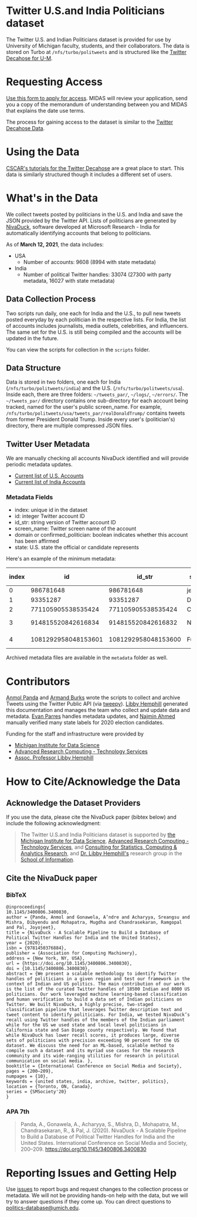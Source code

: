 # Twitter U.S.and India Politicians dataset

The Twitter U.S. and Indian Politicians dataset is provided for use by University of Michigan faculty, students, and their collaborators. The data is stored on Turbo at `/nfs/turbo/politweets` and is structured like the [Twitter Decahose for U-M](https://github.com/CSCAR/twitter-decahose).

# Requesting Access

[Use this form to apply for access](https://forms.gle/ofiY1dHWNXYK7kqo6). MIDAS will review your application, send you a copy of the memorandum of understanding between you and MIDAS that explains the date use terms.

The process for gaining access to the dataset is similar to the [Twitter Decahose Data](https://midas.umich.edu/twitter-decahose-data/). 

# Using the Data

[CSCAR's tutorials for the Twitter Decahose](https://github.com/caocscar/twitter-decahose-pyspark) are a great place to start. This data is similarly structured though it includes a different set of users.

# What's in the Data

We collect tweets posted by politicians in the U.S. and India and save the JSON provided by the Twitter API. Lists of politicians are generated by [NivaDuck](https://dl.acm.org/doi/epdf/10.1145/3400806.3400830), software developed at Microsoft Research - India for automatically identifying accounts that belong to politicians.  

As of **March 12, 2021**, the data includes:

* USA
	- Number of accounts: 9608 (8994 with state metadata)
* India
	- Number of political Twitter handles: 33074 (27300 with party metadata, 16027 with state metadata)

## Data Collection Process

Two scripts run daily, one each for India and the U.S., to pull new tweets posted everyday by each politician in the respective lists. For India, the list of accounts includes journalists, media outlets, celebrities, and influencers. The same set for the U.S. is still being compiled and the accounts will be updated in the future.

You can view the scripts for collection in the `scripts` folder.

## Data Structure

Data is stored in two folders, one each for India (`/nfs/turbo/politweets/india`) and the U.S. (`/nfs/turbo/politweets/usa`). Inside each, there are three folders: `~/tweets_par/`, `~/logs/`, `~/errors/`. The `~/tweets_par/` directory contains one sub-directory for each account being tracked, named for the user's public screen_name. For example, `/nfs/turbo/politweets/usa/tweets_par/realDonaldTrump/` contains tweets from former President Donald Trump. Inside every user's (politician's) directory, there are multiple compressed JSON files.

## Twitter User Metadata 

We are manually checking all accounts NivaDuck identified and will provide periodic metadata updates.

* [Current list of U.S. Accounts](metadata/usa/current.json)
* [Current list of India Accounts](metdata/india/current.json)

### Metadata Fields

* index: unique id in the dataset
* id: integer Twitter account ID
* id_str: string version of Twitter account ID
* screen_name: Twitter screen name of the account
* domain or confirmed_politician: boolean indicates whether this account has been affirmed
* state: U.S. state the official or candidate represents

Here's an example of the minimum metadata:

| index | 	id	| id_str	| screen_name |	domain or confirmed_politician |	state |
| ----- | ----- | --------- | ----------- | ------ | -------- |
| 0	| 986781648	| 986781648	| jeffsessions	| 1	| Alabama |
| 1	| 	93351287	| 	93351287	| 	DevinPandy	| 	1	| 	Georgia	| 
| 2	| 	771105905538535424	| 	771105905538535424	| 	ChrisBishRE	| 	1	| 	California	| 
| 3	| 	914815520842616834	| 	914815520842616832	| 	NancyMace	| 	1	| 	South Carolina	| 
| 4	| 	1081292958048153601	| 	1081292958048153600	| 	Funk4Congress	| 	1	| 	To Be Added	| 

Archived metadata files are available in the `metadata` folder as well.

# Contributors

[Anmol Panda](mailto:anmolp@umich.edu) and [Armand Burks](arburks@umich.edu) wrote the scripts to collect and archive Tweets using the Twitter Public API (via [tweepy](https://www.tweepy.org/)). [Libby Hemphill](mailto:libbyh@umich.edu) generated this documentation and manages the team who collect and update data and metadata. [Evan Parres](mailto:evparres@umich.edu) handles metadata updates, and [Najmin Ahmed](mailto:nnahmed@umich.edu) manually verified many state labels for 2020 election candidates.

Funding for the staff and infrastructure were provided by

* [Michigan Institute for Data Science](https://midas.umich.edu/)
* [Advanced Research Computing - Technology Services](https://arc.umich.edu/)
* [Assoc. Professor Libby Hemphill](https://www.si.umich.edu/people/libby-hemphill)

# How to Cite/Acknowledge the Data

## Acknowledge the Dataset Providers

If you use the data, please cite the NivaDuck paper (bibtex below) and include the following acknowledgment:

> The Twitter U.S.and India Politicians dataset is supported by [the Michigan Institute for Data Science](https://midas.umich.edu/), [Advanced Research Computing - Technology Services](https://arc.umich.edu/), and [Consulting for Statistics, Computing & Analytics Research](https://cscar.research.umich.edu/), and [Dr. Libby Hemphill's](https://www.si.umich.edu/people/libby-hemphill) research group in the [School of Information](https://www.si.umich.edu/).

## Cite the NivaDuck paper

### BibTeX

```
@inproceedings{
10.1145/3400806.3400830,
author = {Panda, Anmol and Gonawela, A’ndre and Acharyya, Sreangsu and Mishra, Dibyendu and Mohapatra, Mugdha and Chandrasekaran, Ramgopal and Pal, Joyojeet},
title = {NivaDuck - A Scalable Pipeline to Build a Database of Political Twitter Handles for India and the United States},
year = {2020},
isbn = {9781450376884},
publisher = {Association for Computing Machinery},
address = {New York, NY, USA},
url = {https://doi.org/10.1145/3400806.3400830},
doi = {10.1145/3400806.3400830},
abstract = {We present a scalable methodology to identify Twitter handles of politicians in a given region and test our framework in the context of Indian and US politics. The main contribution of our work is the list of the curated Twitter handles of 18500 Indian and 8000 US politicians. Our work leveraged machine learning-based classification and human verification to build a data set of Indian politicians on Twitter. We built NivaDuck, a highly precise, two-staged classification pipeline that leverages Twitter description text and tweet content to identify politicians. For India, we tested NivaDuck’s recall using Twitter handles of the members of the Indian parliament while for the US we used state and local level politicians in California state and San Diego county respectively. We found that while NivaDuck has lower recall scores, it produces large, diverse sets of politicians with precision exceeding 90 percent for the US dataset. We discuss the need for an ML-based, scalable method to compile such a dataset and its myriad use cases for the research community and its wide-ranging utilities for research in political communication on social media. },
booktitle = {International Conference on Social Media and Society},
pages = {200–209},
numpages = {10},
keywords = {united states, india, archive, twitter, politics},
location = {Toronto, ON, Canada},
series = {SMSociety'20}
}
```

### APA 7th


>Panda, A., Gonawela, A., Acharyya, S., Mishra, D., Mohapatra, M., Chandrasekaran, R., & Pal, J. (2020). NivaDuck - A Scalable Pipeline to Build a Database of Political Twitter Handles for India and the United States. International Conference on Social Media and Society, 200–209. https://doi.org/10.1145/3400806.3400830


# Reporting Issues and Getting Help

Use [issues](https://gitlab.umich.edu/politicians-database/us-india-politicians-tweets/-/issues) to report bugs and request changes to the collection process or metadata. We will not be providing hands-on help with the data, but we will try to answer questions if they come up. You can direct questions to [politics-database@umich.edu](mailto:politics-database@umich.edu).
